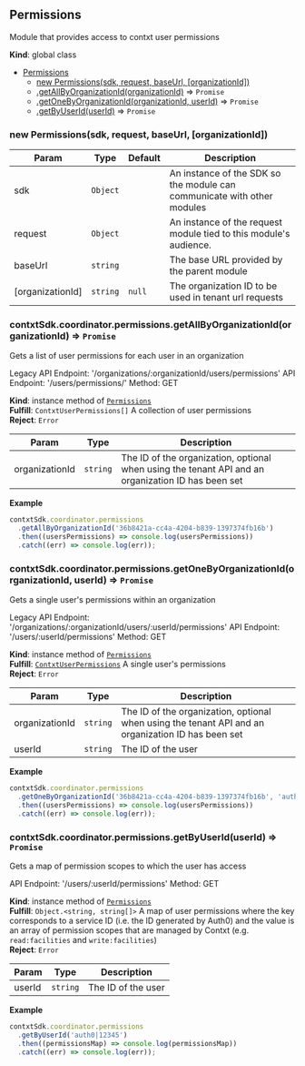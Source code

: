 <a name="Permissions"></a>

## Permissions
Module that provides access to contxt user permissions

**Kind**: global class  

* [Permissions](#Permissions)
    * [new Permissions(sdk, request, baseUrl, [organizationId])](#new_Permissions_new)
    * [.getAllByOrganizationId(organizationId)](#Permissions+getAllByOrganizationId) ⇒ <code>Promise</code>
    * [.getOneByOrganizationId(organizationId, userId)](#Permissions+getOneByOrganizationId) ⇒ <code>Promise</code>
    * [.getByUserId(userId)](#Permissions+getByUserId) ⇒ <code>Promise</code>

<a name="new_Permissions_new"></a>

### new Permissions(sdk, request, baseUrl, [organizationId])

| Param | Type | Default | Description |
| --- | --- | --- | --- |
| sdk | <code>Object</code> |  | An instance of the SDK so the module can communicate with other modules |
| request | <code>Object</code> |  | An instance of the request module tied to this module's audience. |
| baseUrl | <code>string</code> |  | The base URL provided by the parent module |
| [organizationId] | <code>string</code> | <code>null</code> | The organization ID to be used in tenant url requests |

<a name="Permissions+getAllByOrganizationId"></a>

### contxtSdk.coordinator.permissions.getAllByOrganizationId(organizationId) ⇒ <code>Promise</code>
Gets a list of user permissions for each user in an organization

Legacy API Endpoint: '/organizations/:organizationId/users/permissions'
API Endpoint: '/users/permissions/'
Method: GET

**Kind**: instance method of [<code>Permissions</code>](#Permissions)  
**Fulfill**: <code>ContxtUserPermissions[]</code> A collection of user permissions  
**Reject**: <code>Error</code>  

| Param | Type | Description |
| --- | --- | --- |
| organizationId | <code>string</code> | The ID of the organization, optional when using the tenant API and an organization ID has been set |

**Example**  
```js
contxtSdk.coordinator.permissions
  .getAllByOrganizationId('36b8421a-cc4a-4204-b839-1397374fb16b')
  .then((usersPermissions) => console.log(usersPermissions))
  .catch((err) => console.log(err));
```
<a name="Permissions+getOneByOrganizationId"></a>

### contxtSdk.coordinator.permissions.getOneByOrganizationId(organizationId, userId) ⇒ <code>Promise</code>
Gets a single user's permissions within an organization

Legacy API Endpoint: '/organizations/:organizationId/users/:userId/permissions'
API Endpoint: '/users/:userId/permissions'
Method: GET

**Kind**: instance method of [<code>Permissions</code>](#Permissions)  
**Fulfill**: [<code>ContxtUserPermissions</code>](./Typedefs.md#ContxtUserPermissions) A single user's permissions  
**Reject**: <code>Error</code>  

| Param | Type | Description |
| --- | --- | --- |
| organizationId | <code>string</code> | The ID of the organization, optional when using the tenant API and an organization ID has been set |
| userId | <code>string</code> | The ID of the user |

**Example**  
```js
contxtSdk.coordinator.permissions
  .getOneByOrganizationId('36b8421a-cc4a-4204-b839-1397374fb16b', 'auth0|12345')
  .then((usersPermissions) => console.log(usersPermissions))
  .catch((err) => console.log(err));
```
<a name="Permissions+getByUserId"></a>

### contxtSdk.coordinator.permissions.getByUserId(userId) ⇒ <code>Promise</code>
Gets a map of permission scopes to which the user has access

API Endpoint: '/users/:userId/permissions'
Method: GET

**Kind**: instance method of [<code>Permissions</code>](#Permissions)  
**Fulfill**: <code>Object.&lt;string, string[]&gt;</code> A map of user permissions where the
  key corresponds to a service ID (i.e. the ID generated by Auth0) and the
  value is an array of permission scopes that are managed by Contxt (e.g.
  `read:facilities` and `write:facilities`)  
**Reject**: <code>Error</code>  

| Param | Type | Description |
| --- | --- | --- |
| userId | <code>string</code> | The ID of the user |

**Example**  
```js
contxtSdk.coordinator.permissions
  .getByUserId('auth0|12345')
  .then((permissionsMap) => console.log(permissionsMap))
  .catch((err) => console.log(err));
```
